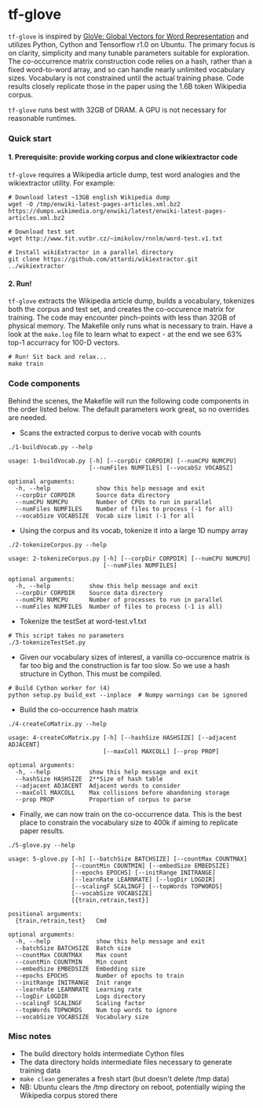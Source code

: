 tf-glove
========

`tf-glove` is inspired by [GloVe: Global Vectors for Word Representation](https://nlp.stanford.edu/pubs/glove.pdf) 
and utilizes Python, Cython and Tensorflow r1.0 on Ubuntu. The primary focus is
on clarity, simplicity and many tunable parameters suitable for exploration.
The co-occurrence matrix construction code relies on a hash, rather than a fixed
word-to-word array, and so can handle nearly unlimited vocabulary sizes.
Vocabulary is not constrained until the actual training phase. Code results
closely replicate those in the paper using the 1.6B token Wikipedia corpus.

`tf-glove` runs best with 32GB of DRAM. A GPU is not necessary for reasonable runtimes.


### Quick start

#### 1. Prerequisite: provide working corpus and clone wikiextractor code
`tf-glove` requires a Wikipedia article dump, test word analogies and the wikiextractor utility. For example:
~~~~
# Download latest ~13GB english Wikipedia dump
wget -O /tmp/enwiki-latest-pages-articles.xml.bz2 https://dumps.wikimedia.org/enwiki/latest/enwiki-latest-pages-articles.xml.bz2

# Download test set
wget http://www.fit.vutbr.cz/~imikolov/rnnlm/word-test.v1.txt

# Install wikiExtractor in a parallel directory
git clone https://github.com/attardi/wikiextractor.git ../wikiextractor
~~~~

#### 2. Run!
`tf-glove` extracts the Wikipedia article dump, builds a vocabulary, tokenizes
both the corpus and test set, and creates the co-occurence matrix for training.
The code may encounter pinch-points with less than 32GB of physical memory. The
Makefile only runs what is necessary to train. Have a look at the `make.log` file
to learn what to expect - at the end we see 63% top-1 accurracy for 100-D vectors.
~~~~
# Run! Sit back and relax...
make train

~~~~


### Code components

Behind the scenes, the Makefile will run the following code components in the
order listed below. The default parameters work great, so no overrides are needed.

* Scans the extracted corpus to derive vocab with counts

~~~~
./1-buildVocab.py --help

usage: 1-buildVocab.py [-h] [--corpDir CORPDIR] [--numCPU NUMCPU]
                       [--numFiles NUMFILES] [--vocabSz VOCABSZ]

optional arguments:
  -h, --help             show this help message and exit
  --corpDir CORPDIR      Source data directory
  --numCPU NUMCPU        Number of CPUs to run in parallel
  --numFiles NUMFILES    Number of files to process (-1 for all)
  --vocabSize VOCABSIZE  Vocab size limit (-1 for all
~~~~

* Using the corpus and its vocab, tokenize it into a large 1D numpy array

~~~~
./2-tokenizeCorpus.py --help

usage: 2-tokenizeCorpus.py [-h] [--corpDir CORPDIR] [--numCPU NUMCPU]
                           [--numFiles NUMFILES]

optional arguments:
  -h, --help           show this help message and exit
  --corpDir CORPDIR    Source data directory
  --numCPU NUMCPU      Number of processes to run in parallel
  --numFiles NUMFILES  Number of files to process (-1 is all)
~~~~

* Tokenize the testSet at word-test.v1.txt

~~~~
# This script takes no parameters
./3-tokenizeTestSet.py
~~~~

* Given our vocabulary sizes of interest, a vanilla co-occurence matrix
is far too big and the construction is far too slow. So we use a hash
structure in Cython. This must be compiled.

~~~~
# Build Cython worker for (4)
python setup.py build_ext --inplace  # Numpy warnings can be ignored
~~~~

* Build the co-occurrence hash matrix

~~~~
./4-createCoMatrix.py --help

usage: 4-createCoMatrix.py [-h] [--hashSize HASHSIZE] [--adjacent ADJACENT]
                           [--maxColl MAXCOLL] [--prop PROP]

optional arguments:
  -h, --help           show this help message and exit
  --hashSize HASHSIZE  2**Size of hash table
  --adjacent ADJACENT  Adjacent words to consider
  --maxColl MAXCOLL    Max collisions before abandoning storage
  --prop PROP          Proportion of corpus to parse
~~~~

* Finally, we can now train on the co-occurrence data. This is the best place
to constrain the vocabulary size to 400k if aiming to replicate paper results.

~~~~
./5-glove.py --help

usage: 5-glove.py [-h] [--batchSize BATCHSIZE] [--countMax COUNTMAX]
                  [--countMin COUNTMIN] [--embedSize EMBEDSIZE]
                  [--epochs EPOCHS] [--initRange INITRANGE]
                  [--learnRate LEARNRATE] [--logDir LOGDIR]
                  [--scalingF SCALINGF] [--topWords TOPWORDS]
                  [--vocabSize VOCABSIZE]
                  [{train,retrain,test}]

positional arguments:
  {train,retrain,test}   Cmd

optional arguments:
  -h, --help             show this help message and exit
  --batchSize BATCHSIZE  Batch size
  --countMax COUNTMAX    Max count
  --countMin COUNTMIN    Min count
  --embedSize EMBEDSIZE  Embedding size
  --epochs EPOCHS        Number of epochs to train
  --initRange INITRANGE  Init range
  --learnRate LEARNRATE  Learning rate
  --logDir LOGDIR        Logs directory
  --scalingF SCALINGF    Scaling factor
  --topWords TOPWORDS    Num top words to ignore
  --vocabSize VOCABSIZE  Vocabulary size
~~~~

### Misc notes

* The build directory holds intermediate Cython files
* The data directory holds intermediate files necessary to generate training data
* `make clean` generates a fresh start (but doesn't delete /tmp data)
* NB: Ubuntu clears the /tmp directory on reboot, potentially wiping the Wikipedia corpus stored there